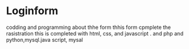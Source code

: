 # Loginform
codding and programming about thhe form
thhis form cpmplete the rasistration
this is completed with html, css, and javascript .
and php and python,mysql.java script, mysal
